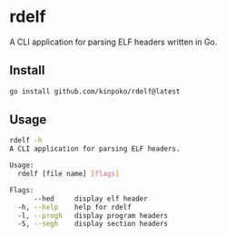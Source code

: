# rdelf

A CLI application for parsing ELF headers written in Go.

## Install

```bash
go install github.com/kinpoko/rdelf@latest
```

## Usage

```bash
rdelf -h
A CLI application for parsing ELF headers.

Usage:
  rdelf [file name] [flags]

Flags:
      --hed     display elf header
  -h, --help    help for rdelf
  -l, --progh   display program headers
  -S, --segh    display section headers
```
